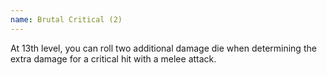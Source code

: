 ```yaml
---
name: Brutal Critical (2)
---
```

At 13th level, you can roll two additional damage die when determining the extra damage for a critical hit with
a melee attack.
